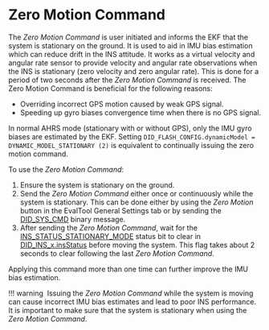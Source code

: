# Zero Motion Command

The *Zero Motion Command* is user initiated and informs the EKF that the system is stationary on the ground.  It is used to aid in IMU bias estimation which can reduce drift in the INS attitude.  It works as a virtual velocity and angular rate sensor to provide velocity and angular rate observations when the INS is stationary (zero velocity and zero angular rate).  This is done for a period of two seconds after the *Zero Motion Command* is received.  The Zero Motion Command is beneficial for the following reasons:

- Overriding incorrect GPS motion caused by weak GPS signal.  
- Speeding up gyro biases convergence time when there is no GPS signal.   

In normal AHRS mode (stationary with or without GPS), only the IMU gyro biases are estimated by the EKF.  Setting `DID_FLASH_CONFIG.dynamicModel = DYNAMIC_MODEL_STATIONARY (2)` is equivalent to continually issuing the zero motion command.

To use the *Zero Motion Command*: 

1. Ensure the system is stationary on the ground.  
2. Send the *Zero Motion Command* either once or continuously while the system is stationary.  This can be done either by using the *Zero Motion* button in the EvalTool General Settings tab or by sending the [DID_SYS_CMD](../../com-protocol/DID-descriptions/#did_sys_cmd) binary message.  
3. After sending the *Zero Motion Command*, wait for the [INS_STATUS_STATIONARY_MODE](../../com-protocol/DID-descriptions/#ins-status-flags) status bit to clear in [DID_INS_x.insStatus](../../com-protocol/DID-descriptions/#did_ins_1 ) before moving the system.  This flag takes about 2 seconds to clear following the last *Zero Motion Command*.

Applying this command more than one time can further improve the IMU bias estimation.

!!! warning
​    Issuing the *Zero Motion Command* while the system is moving can cause incorrect IMU bias estimates and lead to poor INS performance. It is important to make sure that the system is stationary when using the *Zero Motion Command*. 
